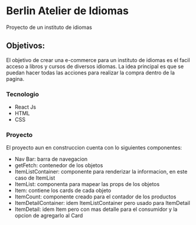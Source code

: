 # Berlin Atelier de Idiomas

Proyecto de un instituto de idiomas 

## Objetivos:
El objetivo de crear una e-commerce para un instituto de idiomas es el facil acceso a libros y cursos de diversos idiomas. La idea principal es que se puedan hacer todas las acciones para realizar la compra dentro de la pagina.

### Tecnologio

- React Js 
- HTML
- CSS

### Proyecto
El proyecto aun en construccion cuenta con lo siguientes componentes:
- Nav Bar: barra de navegacion
- getFetch: contenedor de los objetos 
- ItemListContainer: componente para renderizar la informacion, en este caso de ItemList
- ItemList: componenta para mapear las props de los objetos
- Item: contiene los cards de cada objeto
- ItemCount: componente creado para el contador de los productos
- ItemDetailContainer: idem ItemListContainer pero usado para ItemDetail
- ItemDetail: idem Item pero con mas detalle para el consumidor y la opcion de agregarlo al Card


